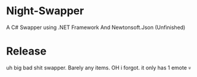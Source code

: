 # Night-Swapper
A C# Swapper using .NET Framework And Newtonsoft.Json (Unfinished)


# Release
uh big bad shit swapper. Barely any items. OH i forgot. it only has 1 emote 
💀
